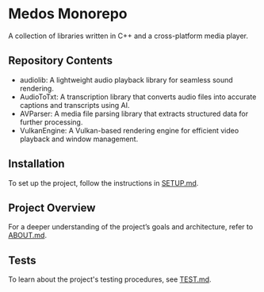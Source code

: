 # Medos Monorepo

A collection of libraries written in C++ and a cross-platform media player.

## Repository Contents
- audiolib: A lightweight audio playback library for seamless sound rendering.
- AudioToTxt: A transcription library that converts audio files into accurate captions and transcripts using AI.
- AVParser: A media file parsing library that extracts structured data for further processing.
- VulkanEngine: A Vulkan-based rendering engine for efficient video playback and window management.

## Installation

To set up the project, follow the instructions in [SETUP.md](SETUP.md).

## Project Overview

For a deeper understanding of the project’s goals and architecture, refer to [ABOUT.md](ABOUT.md).

## Tests

To learn about the project's testing procedures, see [TEST.md](TEST.md).